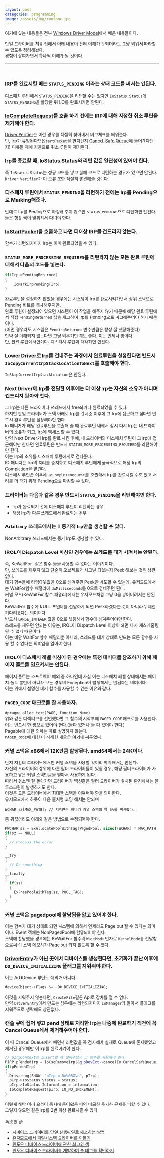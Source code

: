 ```yaml
---
layout: post
categories: programming
image: /assets/img/rootone.jpg
---
```


여기에 있는 내용들은 전부 [Windows Driver Model](/programming/2010/04/25/device-driver-book.html)에서 배운 내용들이다.

만일 드라이버를 처음 접해서 아래 내용이 전혀 이해가 안되더라도 그냥 외워서 따라할 수 있도록 정리해놨다.  
경험이 쌓여가면서 하나씩 이해가 될 것이다.

---
<br>

### IRP를 완료시킬 때는 `STATUS_PENDING` 이라는 상태 코드를 써서는 안된다.  
디스패치 루틴에서 `STATUS_PENDING`을 리턴할 수는 있지만 `IoStatus.Status`에 `STATUS_PENDING`을 할당한 뒤 I/O를 완료시키면 안된다.

### [IoCompleteRequest](https://docs.microsoft.com/en-us/windows-hardware/drivers/ddi/wdm/nf-wdm-iocompleterequest)를 호출 하기 전에는 IRP에 대해 지정한 취소 루틴을 제거해야 한다.  
[Driver Verifier](https://docs.microsoft.com/en-us/windows-hardware/drivers/devtest/driver-verifier)는 이런 경우를 적절히 찾아내서 버그체크를 띄워준다.  
단, Irp가 큐잉된다면(`StartPacket`을 한다던지 [Cancel-Safe Queue](https://docs.microsoft.com/en-us/windows-hardware/drivers/kernel/cancel-safe-irp-queues)에 들어간다던지) 디큐될 때에 자동으로 취소 루틴이 제거된다.

### Irp를 종료할 때, IoStatus.Status와 리턴 값은 일관성이 있어야 한다.
즉 `IoStatus.Status`는 성공 코드를 넣고 실패 코드로 리턴하는 경우가 있으면 안된다.  
`Driver Verifier`가 이 오류 또한 적절히 발견해줄 것이다.

### 디스패치 루틴에서 `STATUS_PENDING`을 리턴하기 전에는 Irp를 Pending으로 Marking해준다. 
반대로 Irp를 Peding으로 마킹해 주지 않으면 `STATUS_PENDING`으로 리턴하면 안된다.  
둘은 항상 짝이 맞춰져서 다녀야 한다.

### [IoStartPacket](https://docs.microsoft.com/en-us/windows-hardware/drivers/ddi/ntifs/nf-ntifs-iostartpacket)을 호출하고 나면 더이상 IRP를 건드리지 않는다.  
함수가 리턴되자마자 Irp는 이미 완료되었을 수 있다.

### `STATUS_MORE_PROCESSING_REQUIRED`를 리턴하지 않는 모든 완료 루틴에 대해서 다음의 코드를 넣는다.
```c++
if(Irp->PendingReturned)
{
    IoMarkIrpPending(Irp);
}
```
완료루틴을 설정하지 않았을 경우에는 시스템이 Irp를 완료시켜가면서 상위 스택으로 Pending 비트를 복사해주지만,  
완료 루틴이 설정되어 있으면 시스템이 이 작업을 해주지 않기 때문에 해당 완료 루틴에서 직접 `PendingReturned` 값을 체크하여 Irp를 Pending으로 마크해주어야 하기 때문이다.  
(어떤 경우라도 시스템은 `PendingReturned` 변수만큼은 항상 잘 셋팅해준다)  
만약 잘 이해되지 않는다면 그냥 외우기만 해도 좋다. 이는 언제나 참이다.  
단, 완료 루틴에서만이다. 디스패치 루틴과 착각하면 안된다.

### Lower Driver로 Irp를 건네주는 과정에서 완료루틴을 설정한다면 반드시 `IoCopyCurrentIrpStackLocationToNext`를 호출해야 한다.
`IoSkipCurrentIrpStackLocation`은 안된다.

### Next Driver에 Irp를 전달한 이후에는 더 이상 Irp는 자신의 소유가 아니며 건드리지 말아야 한다.  
그 Irp는 다른 드라이버나 쓰레드에서 free되거나 완료되었을 수 있다.  
하지만 만일 드라이버가 스택 아래로 Irp를 건네준 이후에 그 Irp에 접근하고 싶다면 반드시 완료 루틴을 설정해야만 한다.  
Io 매니저가 해당 완료루틴을 호출해 줄 때 완료루틴 내에서 잠시 다시 Irp는 내 드라이버의 소유가 되고, Irp에 액세스 할 수 있다.  
만약 Next Driver가 Irp를 완료 시킨 후에, 내 드라이버의 디스패치 루틴이 그 Irp에 접근해야만 한다면 완료루틴은 반드시 `STATUS_MORE_PROCESSING_REQUIRED`를 리턴해야만 한다.  
이는 Irp의 소유를 디스패치 루틴에게로 건네준다.  
IO 매니저는 Irp의 처리를 중지하고 디스패치 루틴에게 궁극적으로 해당 Irp의 Completion을 맡긴다.  
디스패치 루틴은 이후에 `IoCompleteRequest`를 호출해서 Irp를 완료시킬 수도 있고 처리를 더 하기 위해 Pending으로 마킹할 수 있다.

### 드라이버는 다음과 같은 경우 반드시 `STATUS_PENDING`을 리턴해야만 한다.
* Irp가 완료되기 전에 디스패치 루틴이 리턴하는 경우
* 해당 Irp가 다른 쓰레드에서 완료되는 경우

### Arbitrary 쓰레드에서는 비동기적 Irp만을 생성할 수 있다.  
NonArbitrary 쓰레드에서는 동기 Irp도 생성할 수 있다.

### IRQL이 Dispatch Level 이상인 경우에는 쓰레드를 대기 시켜서는 안된다.  
즉, KeWaitFor- 같은 함수 들을 사용할 수 없다는 이야기이다.  
단, 쓰레드를 재우지 않고 단순히 오브젝트가 시그널 되었는지 Peek 해보는 것은 상관없다.  
대기 함수들에 타임아웃값을 0으로 넘겨주면 Peek만 시도할 수 있는데, 유저모드에서는 WaitFor함수 패밀리에 `dwMilliseconds`를 0으로 건네주면 된다.  
커널 모드(KeWaitFor 함수 패밀리)에서는 유저모드처럼 그냥 0을 넣어버려서는 안된다.  
KeWaitFor 함수에 NULL 포인터를 전달하게 되면 Peek하겠다는 것이 아니라 무제한 기다리겠다는 의미이다.  
반드시 `LARGE_INTEGER` 값을 0으로 셋팅해서 함수에 넘겨주어야만 한다.  
쓰레드를 재우면 안되는 이유는, IRQL이 Dispatch Level 이상이 되면 다시 재스케줄링 될 수 없기 때문이다.  
이는 비단 WaitFor 함수 패밀리뿐 아니라, 쓰레드를 대기 상태로 만드는 모든 함수를 사용 할 수 없다는 의미임을 알아야 한다.

### IRQL이 디스패치 레벨 이상이 된 경우에는 특정 데이터를 참조하기 위해 페이지 폴트를 일으켜서는 안된다.
페이지 폴트는 소프트웨어 예외 중 하나인데 사실 이는 디스패치 레벨 상태에서는 페이지 폴트 뿐만이 아니라 모든 경우의 Exception이 발생해서는 안된다는 의미이다.  
이는 위에서 설명한 대기 함수를 사용할 수 없는 이유와 같다.

### `PAGED_CODE` 매크로를 잘 사용하자.
`#pragma alloc_text(PAGE, Function Name)`  
위와 같은 디렉티브를 선언했다면 그 함수의 시작부에 `PAGED_CODE` 매크로를 사용한다.  
이는 반드시 한 쌍으로 있어야 한다.(둘다 있거나 둘 다 없어야 한다.)  
Pagable에 대한 의미는 따로 설명하지 않는다.  
`PAGED_CODE`에 대한 더 자세한 내용은 [여기](/essay/2011/02/27/PAGED_CODE-%EB%A7%A4%ED%81%AC%EB%A1%9C.html)에 써두었다.

### 커널 스택은 x86에서 12K만큼 할당된다. amd64에서는 24K이다.
단지 자신의 드라이버에서만 커널 스택을 사용할 것이라 착각해서는 안된다.  
자신의 드라이버의 상위에 다른 필터 드라이버들이 있을 경우, 해당 필터드라이버가 사용하고 남은 커널 스택만큼을 받아서 사용하게 된다.  
따라서 평소엔 잘 돌아가던 드라이버가 백신같은 필터 드라이버가 설치된 환경에서는 블루스크린이 발생하기도 한다.  
이것은 모든 드라이버에서 최대한 스택을 아껴써야 함을 의미한다.  
유저모드에서 하듯이 다음 줄처럼 코딩 해서는 안되며

`WCHAR sz[MAX_PATH]; // 지역변수 하나가 커널 스택의 약 5%를 써버렸다.`

좀 귀찮더라도 아래와 같은 방법으로 수정되어야 한다.
```c++
PWCHAR sz = ExAllocatePoolWithTag(PagedPool, sizeof(WCHAR) * MAX_PATH, POOL_TAG);
if(sz == NULL)
{
  // Process the error.
}

__try
{
  // Do something
}
__finally
{
  if(sz)
  {
    ExFreePoolWithTag(sz, POOL_TAG);
  }
}
```

### 커널 스택은 pagedpool에 할당됨을 알고 있어야 한다.  
이는 함수가 대기 상태로 되면 시스템에 의해서 언제라도 Page out 될 수 있다는 의미이다.
Event 객체는 NonPagedPool에 할당되어야 한다.  
스택에 할당했을 경우에는 KeWaitFor 함수의 `WaitMode` 인자로 `KernelMode`를 전달함으로써 이 스택 메모리가 Page out 되지 않도록 할 수 있다.

### [DriverEntry](https://docs.microsoft.com/en-us/windows-hardware/drivers/wdf/driverentry-for-kmdf-drivers)가 아닌 곳에서 디바이스를 생성한다면, 초기화가 끝난 이후에 `DO_DEVICE_INITIALIZING` 플래그를 지워줘야 한다.
이는 AddDevice 루틴도 예외가 아니다.  
```c++
deviceObject->Flags &= ~DO_DEVICE_INITIALIZING;
```

이것을 지워주지 않는다면, `CreateFile`같은 Api로 장치를 열 수 없다.  
만약 `DriverEntry`에서 만드는 경우에는 리턴되자마자 `IoManager`가 알아서 플래그를 지워주므로 생략해도 상관없다.

### 캔슬 큐에 집어 넣고 pend 상태로 처리한 Irp는 나중에 완료하기 직전에 꼭 Cancel Queue에서 제거해주어야 한다.
이 때 Cancel Queue에서 빼면서 리턴값을 꼭 검사해서 실제로 Queue에 존재했었고 제거된 경우에만 이 Irp를 완료시켜야 한다.
```c++
// pIrpContext는 Insert할 때 넣어주었던 그 변수를 사용해야 한다.
PIRP pPendedIrp = IoCsqRemoveIrp(&g_pDevExt->cancelIo.CancelSafeQueue, pIrpContext);
if(pPendedIrp)
{
  DriverLog(SHOW, "pIrp = 0x%08X\n", pIrp);
  pIrp->IoStatus.Status = status;
  pIrp->IoStatus.Information = information;
  IoCompleteRequest(pIrp, IO_NO_INCREMENT);
}
```
이렇게 해야 여러 요청이 동시에 들어왔을 때의 미묘한 동기화 문제를 피할 수 있다.  
그렇지 않으면 같은 Irp를 2번 이상 완료시킬 수 있다
<br>
<br>
*비슷한 글:*
* [디바이스 드라이버를 단일 실행파일로 배포하는 방법](/programming/2010/12/04/디바이스-드라이버를-단일-실행파일로-배포하는-방법.html)
* [유저모드에서 파일시스템 드라이버를 만들기](/essay/2010/10/17/유저모드에서-파일시스템-드라이버를-만들기.html)
* [윈도우 디바이스 드라이버에 관한 최고의 책](/programming/2010/04/25/device-driver-book.html)
* [윈도우 디바이스 드라이버를 개발하며 풀 태그를 확인하기](/essay/2010/11/10/pool-tag.html)